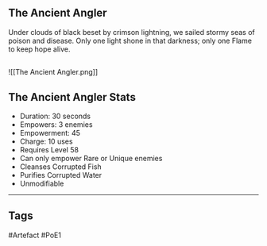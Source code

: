 ## The Ancient Angler
Under clouds of black beset by crimson lightning, we sailed stormy seas of poison and disease. Only one light shone in that darkness; only one Flame to keep hope alive.
##
![[The Ancient Angler.png]]
## The Ancient Angler Stats
- Duration: 30 seconds
- Empowers: 3 enemies
- Empowerment: 45
- Charge: 10 uses
- Requires Level 58
- Can only empower Rare or Unique enemies
- Cleanses Corrupted Fish
- Purifies Corrupted Water
- Unmodifiable


---
## Tags
#Artefact
#PoE1